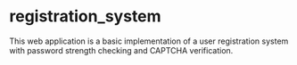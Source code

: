 # registration_system
This web application is a basic implementation of a user registration system with password strength checking and CAPTCHA verification.
